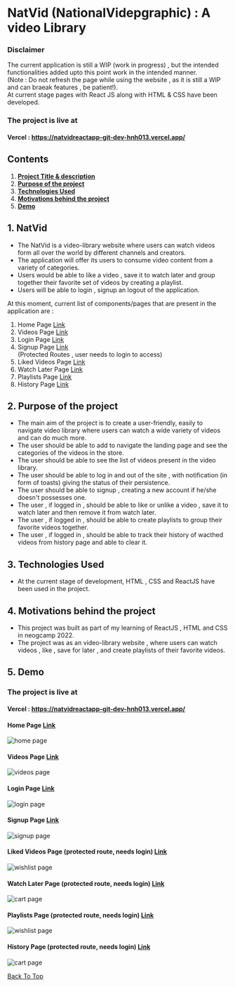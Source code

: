 # NatVid (NationalVidepgraphic) : A video Library<a name="top"></a>

### Disclaimer

The current application is still a WIP (work in progress) , but the intended functionalities added upto this point work in the intended manner.     
(Note : Do not refresh the page while using the website , as it is still a WIP and can braeak features , be patient!).      
At current stage pages with React JS along with HTML & CSS have been developed.     

### The project is live at
#### Vercel : https://natvidreactapp-git-dev-hnh013.vercel.app/


## Contents

1. **[Project Title & description](#theSoleStore)**
2. **[Purpose of the project](#purpose-of-the-project)**
3. **[Technologies Used](#technologies-used)**
4. **[Motivations behind the project](#motivations-behind-the-project)**
5. **[Demo](#demo)**

## 1. NatVid <a name="theSoleStore"></a>
* The NatVid is a video-library website where users can watch videos form all over the world by different channels and creators. 
* The application will offer its users to consume video content from a variety of categories.   
* Users would be able to like a video , save it to watch later and group together their favorite set of videos by creating a playlist.
* Users will be able to login , signup an logout of the application.

At this moment, current list of components/pages that are present in the application are :

1. Home Page [Link](https://natvidreactapp-git-dev-hnh013.vercel.app/)
2. Videos Page [Link](https://natvidreactapp-git-dev-hnh013.vercel.app/videos)
3. Login Page [Link](https://natvidreactapp-git-dev-hnh013.vercel.app/login)
4. Signup Page [Link](https://natvidreactapp-git-dev-hnh013.vercel.app/signup)     
    (Protected Routes , user needs to login to access)
5. Liked Videos Page [Link](https://natvidreactapp-git-dev-hnh013.vercel.app/likes) 
6. Watch Later Page [Link](https://natvidreactapp-git-dev-hnh013.vercel.app/watchlater)
7. Playlists Page [Link](https://natvidreactapp-git-dev-hnh013.vercel.app/playlists)
8. History Page [Link](https://natvidreactapp-git-dev-hnh013.vercel.app/history)

## 2. Purpose of the project<a name="purpose-of-the-project"></a>
* The main aim of the project is to create a user-friendly, easily to navigate video library where users can watch a wide variety of videos and can do much more.
* The user should be able to add to navigate the landing page and see the categories of the videos in the store.
* The user should be able to see the list of videos present in the video library.
* The user should be able to log in and out of the site , with notification (in form of toasts) giving the status of their persistence.
* The user should be able to signup , creating a new account if he/she doesn't possesses one.
* The user , if logged in , should be able to like or unlike a video , save it to watch later and then remove it from watch later. 
* The user , if logged in , should be able to create playlists to group their favorite videos together.
* The user , if logged in , should be able to track their history of wacthed videos from history page and able to clear it.

## 3. Technologies Used<a name="technologies-used"></a>
* At the current stage of development, HTML , CSS and ReactJS have been used in the project.

## 4. Motivations behind the project<a name="motivations-behind-the-project"></a>
* This project was built as part of my learning of ReactJS , HTML and CSS in neogcamp 2022.
* The project was as an video-library website , where users can watch videos , like , save for later , and create playlists of their favorite videos.

## 5. Demo<a name="demo"></a>

### The project is live at
#### Vercel : https://natvidreactapp-git-dev-hnh013.vercel.app/

#### Home Page [Link](https://natvidreactapp-git-dev-hnh013.vercel.app/)
![home page](./src/docs/images/demo_home.png)

#### Videos Page [Link](https://natvidreactapp-git-dev-hnh013.vercel.app/videos)
![videos page](./src/docs/images/demo_videos.png)

#### Login Page [Link](https://natvidreactapp-git-dev-hnh013.vercel.app/login)
![login page](./src/docs/images/demo_login.png)

#### Signup Page [Link](https://natvidreactapp-git-dev-hnh013.vercel.app/signup)
![signup page](./src/docs/images/demo_signup.png)

#### Liked Videos Page (protected route, needs login) [Link](https://natvidreactapp-git-dev-hnh013.vercel.app/likes)
![wishlist page](./src/docs/images/demo_likes.png)

#### Watch Later Page (protected route, needs login) [Link](https://natvidreactapp-git-dev-hnh013.vercel.app/watchlater)
![cart page](./src/docs/images/demo_watchlater.png)

#### Playlists Page (protected route, needs login) [Link](https://natvidreactapp-git-dev-hnh013.vercel.app/playlists)
![wishlist page](./src/docs/images/demo_playlists.png)

#### History Page (protected route, needs login) [Link](https://natvidreactapp-git-dev-hnh013.vercel.app/history)
![cart page](./src/docs/images/demo_history.png)


[Back To Top](#top)
